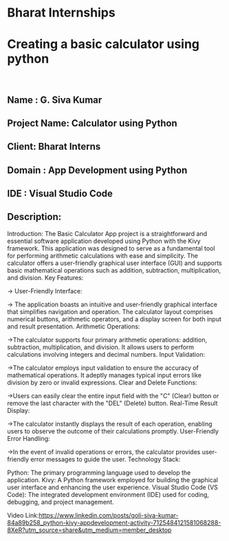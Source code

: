 # Bharat Internships
<h1>Creating a basic calculator using python</h1>
<br>
<h2>Name : G. Siva Kumar</h2>
<h2>Project Name: Calculator using Python</h2>
<h2>Client: Bharat Interns</h2>
<h2>Domain : App Development using Python</h2>
<h2>IDE : Visual Studio Code</h2>
<h2>Description:</h2>

<p> Introduction:
The Basic Calculator App project is a straightforward and essential software application developed using Python with the Kivy framework. This application was designed to serve as a fundamental tool for performing arithmetic calculations with ease and simplicity. The calculator offers a user-friendly graphical user interface (GUI) and supports basic mathematical operations such as addition, subtraction, multiplication, and division.
Key Features:

-> User-Friendly Interface:

-> The application boasts an intuitive and user-friendly graphical interface that simplifies navigation and operation.
The calculator layout comprises numerical buttons, arithmetic operators, and a display screen for both input and result presentation.
Arithmetic Operations:

->The calculator supports four primary arithmetic operations: addition, subtraction, multiplication, and division.
It allows users to perform calculations involving integers and decimal numbers.
Input Validation:

->The calculator employs input validation to ensure the accuracy of mathematical operations.
It adeptly manages typical input errors like division by zero or invalid expressions.
Clear and Delete Functions:

->Users can easily clear the entire input field with the "C" (Clear) button or remove the last character with the "DEL" (Delete) button.
Real-Time Result Display:

->The calculator instantly displays the result of each operation, enabling users to observe the outcome of their calculations promptly.
User-Friendly Error Handling:

->In the event of invalid operations or errors, the calculator provides user-friendly error messages to guide the user.
Technology Stack:

Python: The primary programming language used to develop the application.
Kivy: A Python framework employed for building the graphical user interface and enhancing the user experience.
Visual Studio Code (VS Code): The integrated development environment (IDE) used for coding, debugging, and project management.
   </p>




Video Link:https://www.linkedin.com/posts/goli-siva-kumar-84a89b258_python-kivy-appdevelopment-activity-7125484121581068288-8XeR?utm_source=share&utm_medium=member_desktop
<br>
